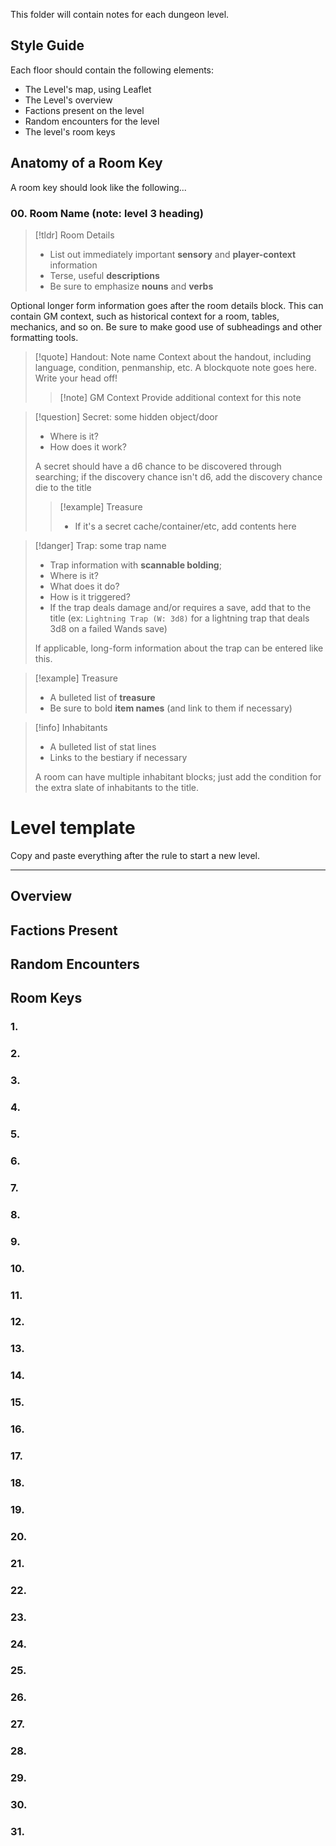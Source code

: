 This folder will contain notes for each dungeon level.

## Style Guide
Each floor should contain the following elements:
* The Level's map, using Leaflet
* The Level's overview
* Factions present on the level
* Random encounters for the level 
* The level's room keys

## Anatomy of a Room Key

A room key should look like the following...

### 00. Room Name (note: level 3 heading)
>[!tldr] Room Details
> * List out immediately important **sensory** and **player-context** information 
> * Terse, useful **descriptions**
> * Be sure to emphasize **nouns** and **verbs**

Optional longer form information goes after the room details block. This can contain GM context, such as historical context for a room, tables, mechanics, and so on. Be sure to make good use of subheadings and other formatting tools.

> [!quote] Handout: Note name
> Context about the handout, including language, condition, penmanship, etc.
>A blockquote note goes here. Write your head off!
> > [!note] GM Context
> > Provide additional context for this note

> [!question] Secret: some hidden object/door
> * Where is it?
> * How does it work?
> 
> A secret should have a d6 chance to be discovered through searching; if the discovery chance isn't d6, add the discovery chance die to the title
> > [!example]  Treasure
> > * If it's a secret cache/container/etc, add contents here

> [!danger] Trap: some trap name
> * Trap information with **scannable bolding**;
> * Where is it?
> * What does it do?
> * How is it triggered?
> * If the trap deals damage and/or requires a save, add that to the title (ex: `Lightning Trap (W: 3d8)` for a lightning trap that deals 3d8 on a failed Wands save)
> 
> If applicable, long-form information about the trap can be entered like this.

> [!example]  Treasure
> * A bulleted list of **treasure**
> * Be sure to bold **item names** (and link to them if necessary) 

> [!info] Inhabitants
> * A bulleted list of stat lines
> * Links to the bestiary if necessary
> 
> A room can have multiple inhabitant blocks; just add the condition for the extra slate of inhabitants to the title.

# Level template
Copy and paste everything after the rule to start a new level.

---
## Overview
## Factions Present
## Random Encounters
## Room Keys
### 1. 
### 2. 
### 3. 
### 4. 
### 5. 
### 6. 
### 7. 
### 8. 
### 9. 
### 10. 
### 11. 
### 12. 
### 13. 
### 14. 
### 15. 
### 16. 
### 17. 
### 18. 
### 19. 
### 20. 
### 21. 
### 22. 
### 23. 
### 24. 
### 25. 
### 26. 
### 27. 
### 28. 
### 29. 
### 30. 
### 31. 